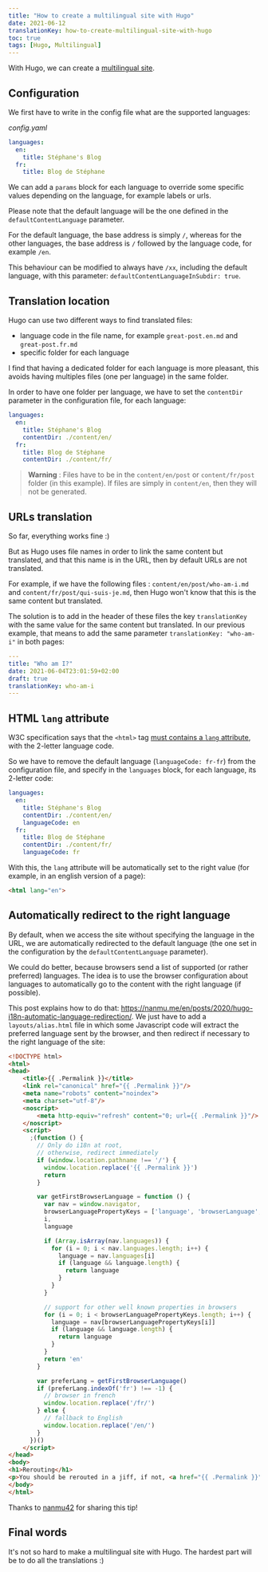 ```yaml
---
title: "How to create a multilingual site with Hugo"
date: 2021-06-12
translationKey: how-to-create-multilingual-site-with-hugo
toc: true
tags: [Hugo, Multilingual]
---
```


With Hugo, we can create a [multilingual site](https://gohugo.io/content-management/multilingual/).

## Configuration
We first have to write in the config file what are the supported languages:

*config.yaml*
```yaml
languages:
  en:
    title: Stéphane's Blog
  fr:
    title: Blog de Stéphane
```

We can add a `params` block for each language to override some specific values depending on the language, for example labels or urls.

Please note that the default language will be the one defined in the `defaultContentLanguage` parameter.

For the default language, the base address is simply `/`, whereas for the other languages, the base address is `/` followed by the language code, for example `/en`.

This behaviour can be modified to always have `/xx`, including the default language, with this parameter: `defaultContentLanguageInSubdir: true`.

## Translation location
Hugo can use two different ways to find translated files:
- language code in the file name, for example `great-post.en.md` and `great-post.fr.md`
- specific folder for each language

I find that having a dedicated folder for each language is more pleasant, this avoids having multiples files (one per language) in the same folder.

In order to have one folder per language, we have to set the `contentDir` parameter in the configuration file, for each language:

```yaml
languages:
  en:
    title: Stéphane's Blog
    contentDir: ./content/en/
  fr:
    title: Blog de Stéphane
    contentDir: ./content/fr/
```

> **Warning** : Files have to be in the `content/en/post` or `content/fr/post` folder (in this example).
> If files are simply in `content/en`, then they will not be generated.

## URLs translation
So far, everything works fine :)

But as Hugo uses file names in order to link the same content but translated, and that this name is in the URL, then by default URLs are not translated.

For example, if we have the following files : `content/en/post/who-am-i.md` and `content/fr/post/qui-suis-je.md`, then Hugo won't know that this is the same content but translated.

The solution is to add in the header of these files the key `translationKey` with the same value for the same content but translated.
In our previous example, that means to add the same parameter `translationKey: "who-am-i"` in both pages:

```yaml
---
title: "Who am I?"
date: 2021-06-04T23:01:59+02:00
draft: true
translationKey: who-am-i
---
```

## HTML `lang` attribute
W3C specification says that the `<html>` tag [must contains a `lang` attribute](https://www.w3.org/International/questions/qa-html-language-declarations), with the 2-letter language code.

So we have to remove the default language (`languageCode: fr-fr`) from the configuration file, and specify in the `languages` block, for each language, its 2-letter code:

```yaml
languages:
  en:
    title: Stéphane's Blog
    contentDir: ./content/en/
    languageCode: en
  fr:
    title: Blog de Stéphane
    contentDir: ./content/fr/
    languageCode: fr
```

With this, the  `lang` attribute will be automatically set to the right value (for example, in an english version of a page):

```html
<html lang="en">
```

## Automatically redirect to the right language
By default, when we access the site without specifying the language in the URL, we are automatically redirected to the default language (the one set in the configuration by the `defaultContentLanguage` parameter).

We could do better, because browsers send a list of supported (or rather preferred) languages.
The idea is to use the browser configuration about languages to automatically go to the content with the right language (if possible).

This post explains how to do that: https://nanmu.me/en/posts/2020/hugo-i18n-automatic-language-redirection/.
We just have to add a `layouts/alias.html` file in which some Javascript code will extract the preferred language sent by the browser, and then redirect if necessary to the right language of the site:

```html
<!DOCTYPE html>
<html>
<head>
    <title>{{ .Permalink }}</title>
    <link rel="canonical" href="{{ .Permalink }}"/>
    <meta name="robots" content="noindex">
    <meta charset="utf-8"/>
    <noscript>
        <meta http-equiv="refresh" content="0; url={{ .Permalink }}"/>
    </noscript>
    <script>
      ;(function () {
        // Only do i18n at root, 
        // otherwise, redirect immediately
        if (window.location.pathname !== '/') {
          window.location.replace('{{ .Permalink }}')
          return
        }

        var getFirstBrowserLanguage = function () {
          var nav = window.navigator,
          browserLanguagePropertyKeys = ['language', 'browserLanguage', 'systemLanguage', 'userLanguage'],
          i,
          language

          if (Array.isArray(nav.languages)) {
            for (i = 0; i < nav.languages.length; i++) {
              language = nav.languages[i]
              if (language && language.length) {
                return language
              }
            }
          }

          // support for other well known properties in browsers
          for (i = 0; i < browserLanguagePropertyKeys.length; i++) {
            language = nav[browserLanguagePropertyKeys[i]]
            if (language && language.length) {
              return language
            }
          }
          return 'en'
        }

        var preferLang = getFirstBrowserLanguage()
        if (preferLang.indexOf('fr') !== -1) {
          // browser in french
          window.location.replace('/fr/')
        } else {
          // fallback to English
          window.location.replace('/en/')
        }
      })()
    </script>
</head>
<body>
<h1>Rerouting</h1>
<p>You should be rerouted in a jiff, if not, <a href="{{ .Permalink }}">click here</a>.</p>
</body>
</html>
```

Thanks to [nanmu42](https://twitter.com/nanmu42) for sharing this tip!

## Final words
It's not so hard to make a multilingual site with Hugo.
The hardest part will be to do all the translations :)
